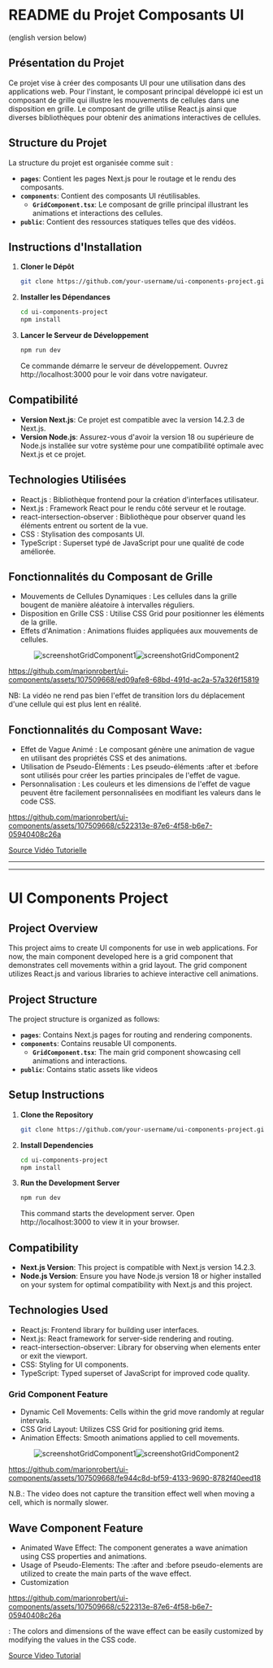 # README du Projet Composants UI

(english version below)

## Présentation du Projet

Ce projet vise à créer des composants UI pour une utilisation dans des applications web. Pour l'instant, le composant principal développé ici est un composant de grille qui illustre les mouvements de cellules dans une disposition en grille. Le composant de grille utilise React.js ainsi que diverses bibliothèques pour obtenir des animations interactives de cellules.

## Structure du Projet

La structure du projet est organisée comme suit :

- **`pages`**: Contient les pages Next.js pour le routage et le rendu des composants.
- **`components`**: Contient des composants UI réutilisables.
  - **`GridComponent.tsx`**: Le composant de grille principal illustrant les animations et interactions des cellules.
- **`public`**: Contient des ressources statiques telles que des vidéos.


## Instructions d'Installation

1. **Cloner le Dépôt**
   ```bash
   git clone https://github.com/your-username/ui-components-project.git
    ```

3. **Installer les Dépendances**
   ```bash
   cd ui-components-project
   npm install
   ```

4. **Lancer le Serveur de Développement**
   ```bash
   npm run dev
   ```

   Ce commande démarre le serveur de développement. Ouvrez http://localhost:3000 pour le voir dans votre navigateur.


## Compatibilité

- **Version Next.js**: Ce projet est compatible avec la version 14.2.3 de Next.js.
- **Version Node.js**: Assurez-vous d'avoir la version 18 ou supérieure de Node.js installée sur votre système pour une compatibilité optimale avec Next.js et ce projet.

## Technologies Utilisées
- React.js : Bibliothèque frontend pour la création d'interfaces utilisateur.
- Next.js : Framework React pour le rendu côté serveur et le routage.
- react-intersection-observer : Bibliothèque pour observer quand les éléments entrent ou sortent de la vue.
- CSS : Stylisation des composants UI.
- TypeScript : Superset typé de JavaScript pour une qualité de code améliorée.

## Fonctionnalités du Composant de Grille
- Mouvements de Cellules Dynamiques : Les cellules dans la grille bougent de manière aléatoire à intervalles réguliers.
- Disposition en Grille CSS : Utilise CSS Grid pour positionner les éléments de la grille.
- Effets d'Animation : Animations fluides appliquées aux mouvements de cellules.

<div style="display: flex; justify-content: center;">
  <img src="public/images/screenshotGridComponent1.png" alt="screenshotGridComponent1" />
  <img src="public/images/screenshotGridComponent2.png" alt="screenshotGridComponent2" />
</div>

https://github.com/marionrobert/ui-components/assets/107509668/ed09afe8-68bd-491d-ac2a-57a326f15819

NB: La vidéo ne rend pas bien l'effet de transition lors du déplacement d'une cellule qui est plus lent en réalité.


## Fonctionnalités du Composant Wave:
- Effet de Vague Animé : Le composant génère une animation de vague en utilisant des propriétés CSS et des animations.
- Utilisation de Pseudo-Éléments : Les pseudo-éléments :after et :before sont utilisés pour créer les parties principales de l'effet de vague.
- Personnalisation : Les couleurs et les dimensions de l'effet de vague peuvent être facilement personnalisées en modifiant les valeurs dans le code CSS.

https://github.com/marionrobert/ui-components/assets/107509668/c522313e-87e6-4f58-b6e7-05940408c26a

[Source Vidéo Tutorielle](https://www.youtube.com/watch?v=v5uHEUnEjwM)


***
***


# UI Components Project



## Project Overview

This project aims to create UI components for use in web applications. For now, the main component developed here is a grid component that demonstrates cell movements within a grid layout. The grid component utilizes React.js and various libraries to achieve interactive cell animations.



## Project Structure

The project structure is organized as follows:

- **`pages`**: Contains Next.js pages for routing and rendering components.
- **`components`**: Contains reusable UI components.
  - **`GridComponent.tsx`**: The main grid component showcasing cell animations and interactions.
- **`public`**: Contains static assets like videos


## Setup Instructions

1. **Clone the Repository**
   ```bash
   git clone https://github.com/your-username/ui-components-project.git
    ```
2. **Install Dependencies**
   ```bash
   cd ui-components-project
   npm install
   ```
3. **Run the Development Server**
   ```bash
   npm run dev
   ```
   This command starts the development server. Open http://localhost:3000 to view it in your browser.

## Compatibility

- **Next.js Version**: This project is compatible with Next.js version 14.2.3.
- **Node.js Version**: Ensure you have Node.js version 18 or higher installed on your system for optimal compatibility with Next.js and this project.

## Technologies Used
- React.js: Frontend library for building user interfaces.
- Next.js: React framework for server-side rendering and routing.
- react-intersection-observer: Library for observing when elements enter or exit the viewport.
- CSS: Styling for UI components.
- TypeScript: Typed superset of JavaScript for improved code quality.

### Grid Component Feature
- Dynamic Cell Movements: Cells within the grid move randomly at regular intervals.
- CSS Grid Layout: Utilizes CSS Grid for positioning grid items.
- Animation Effects: Smooth animations applied to cell movements.

<div style="display: flex; justify-content: center;">
  <img src="public/images/screenshotGridComponent1.png" alt="screenshotGridComponent1" />
  <img src="public/images/screenshotGridComponent2.png" alt="screenshotGridComponent2" />
</div>


https://github.com/marionrobert/ui-components/assets/107509668/fe944c8d-bf59-4133-9690-8782f40eed18

N.B.: The video does not capture the transition effect well when moving a cell, which is normally slower.


## Wave Component Feature
- Animated Wave Effect: The component generates a wave animation using CSS properties and animations.
- Usage of Pseudo-Elements: The :after and :before pseudo-elements are utilized to create the main parts of the wave effect.
- Customization

https://github.com/marionrobert/ui-components/assets/107509668/c522313e-87e6-4f58-b6e7-05940408c26a

: The colors and dimensions of the wave effect can be easily customized by modifying the values in the CSS code.

[Source Video Tutorial](https://www.youtube.com/watch?v=v5uHEUnEjwM)
